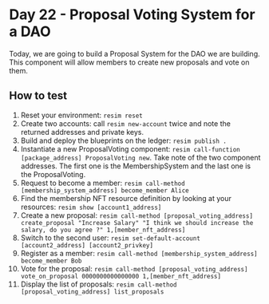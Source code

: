 # Day 22 - Proposal Voting System for a DAO
Today, we are going to build a Proposal System for the DAO we are building. This component will allow members to create new proposals and vote on them.

## How to test
1. Reset your environment: `resim reset`
1. Create two accounts: call `resim new-account` twice and note the returned addresses and private keys.
1. Build and deploy the blueprints on the ledger: `resim publish .`
1. Instantiate a new ProposalVoting component: `resim call-function [package_address] ProposalVoting new`. Take note of the two component addresses. The first one is the MembershipSystem and the last one is the ProposalVoting.
1. Request to become a member: `resim call-method [membership_system_address] become_member Alice`
1. Find the membership NFT resource definition by looking at your resources: `resim show [account1_address]`
1. Create a new proposal: `resim call-method [proposal_voting_address] create_proposal "Increase Salary" "I think we should increase the salary, do you agree ?" 1,[member_nft_address]`
1. Switch to the second user: `resim set-default-account [account2_address] [account2_privkey]`
1. Register as a member: `resim call-method [membership_system_address] become_member Bob`
1. Vote for the proposal: `resim call-method [proposal_voting_address] vote_on_proposal 0000000000000000 1,[member_nft_address]`
1. Display the list of proposals: `resim call-method [proposal_voting_address] list_proposals`